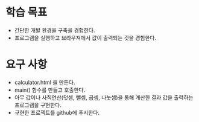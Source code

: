 # 학습 목표

* 간단한 개발 환경을 구축을 경험한다.
* 프로그램을 실행하고 브라우져에서 값이 출력되는 것을 경험한다.

# 요구 사항

* calculator.html 을 만든다.
* main() 함수를 만들고 호출한다.
* 아무 값이나 사칙연산(덧셈, 뺄셈, 곱셈, 나눗셈)을 통해 계산한 결과 값을 출력하는 프로그램을 구현한다.
* 구현한 프로젝트를 github에 푸시한다.
